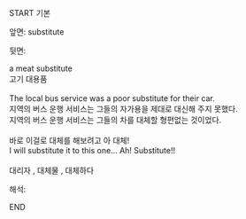 START
기본

앞면:
substitute


뒷면:
<div>a meat substitute </div><div>고기 대용품</div><div><br></div><div><div>The local bus service was a poor substitute for their car. </div><div><div>지역의 버스 운행 서비스는 그들의 자가용을 제대로 대신해 주지 못했다.</div></div></div><div>지역의 버스 운행 서비스는 그들의 차를 대체할 형편없는 것이었다.<br></div><div><br></div><div><div><div>바로 이걸로 대체를 해보려고 아 대체!</div></div><div><div>I will substitute it to this one... Ah! Substitute!!</div></div></div><div><br></div><div>대리자 , 대체물 , 대체하다</div>


해석:

END